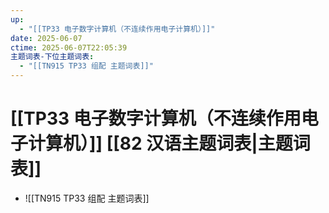 ```yaml
---
up:
  - "[[TP33 电子数字计算机（不连续作用电子计算机）]]"
date: 2025-06-07
ctime: 2025-06-07T22:05:39
主题词表-下位主题词表:
  - "[[TN915 TP33 组配 主题词表]]"
---
```


# [[TP33 电子数字计算机（不连续作用电子计算机）]] [[82 汉语主题词表|主题词表]]

- ![[TN915 TP33 组配 主题词表]]
